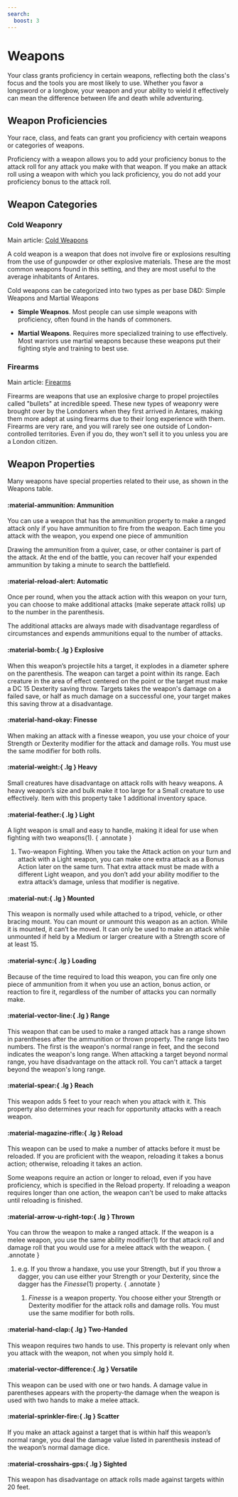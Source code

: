 ```yaml
---
search:
  boost: 3
---
```


# Weapons

Your class grants proficiency in certain weapons, reflecting both the class's focus and the tools you are most likely to use. Whether you favor a longsword or a longbow, your weapon and your ability to wield it effectively can mean the difference between life and death while adventuring.

## Weapon Proficiencies

Your race, class, and feats can grant you proficiency with certain weapons or categories of weapons. 

Proficiency with a weapon allows you to add your proficiency bonus to the attack roll for any attack you make with that weapon. If you make an attack roll using a weapon with which you lack proficiency, you do not add your proficiency bonus to the attack roll.

## Weapon Categories

### Cold Weaponry

Main article: [Cold Weapons](weapon-cold.md)

A cold weapon is a weapon that does not involve fire or explosions resulting from the use of gunpowder or other explosive materials. These are the most common weapons found in this setting, and they are most useful to the average inhabitants of Antares.

Cold weapons can be categorized into two types as per base D&D: Simple Weapons and Martial Weapons

- **Simple Weapnos**. Most people can use simple weapons with proficiency, often found in the hands of commoners.

- **Martial Weapons**. Requires more specialized training to use effectively. Most warriors use martial weapons because these weapons put their fighting style and training to best use.

### Firearms

Main article: [Firearms](weapon-firearm.md) 

Firearms are weapons that use an explosive charge to propel projectiles called "bullets" at incredible speed. These new types of weaponry were brought over by the Londoners when they first arrived in Antares, making them more adept at using firearms due to their long experience with them. Firearms are very rare, and you will rarely see one outside of London-controlled territories. Even if you do, they won't sell it to you unless you are a London citizen.

## Weapon Properties

Many weapons have special properties related to their use, as shown in the Weapons table.

#### :material-ammunition: Ammunition

You can use a weapon that has the ammunition property to make a ranged attack only if you have ammunition to fire from the weapon. Each time you attack with the weapon, you expend one piece of ammunition

Drawing the ammunition from a quiver, case, or other container is part of the attack. At the end of the battle, you can recover half your expended ammunition by taking a minute to search the battlefield.

#### :material-reload-alert: Automatic

Once per round, when you the attack action with this weapon on your turn, you can choose to make additional attacks (make seperate attack rolls) up to the number in the parenthesis. 

The additional attacks are always made with disadvantage regardless of circumstances and expends ammunitions equal to the number of attacks.

#### :material-bomb:{ .lg } Explosive

When this weapon’s projectile hits a target, it explodes in a diameter sphere on the parenthesis. The weapon can target a point within its range. Each creature in the area of effect centered on the point or the target must make a DC 15 Dexterity saving throw. Targets takes the weapon's damage on a failed save, or half as much damage on a successful one, your target makes this saving throw at a disadvantage.

#### :material-hand-okay: Finesse

When making an attack with a finesse weapon, you use your choice of your Strength or Dexterity modifier for the attack and damage rolls. You must use the same modifier for both rolls.

#### :material-weight:{ .lg } Heavy

Small creatures have disadvantage on attack rolls with heavy weapons. A heavy weapon’s size and bulk make it too large for a Small creature to use effectively. Item with this property take 1 additional inventory space.

#### :material-feather:{ .lg } Light

A light weapon is small and easy to handle, making it ideal for use when fighting with two weapons(1).
{ .annotate }

1. Two-weapon Fighting. When you take the Attack action on your turn and attack with a Light weapon, you can make one extra attack as a Bonus Action later on the same turn. That extra attack must be made with a different Light weapon, and you don’t add your ability modifier to the extra attack’s damage, unless that modifier is negative.

#### :material-nut:{ .lg } Mounted

This weapon is normally used while attached to a tripod, vehicle, or other bracing mount. You can mount or unmount this weapon as an action. While it is mounted, it can’t be moved. It can only be used to make an attack while unmounted if held by a Medium or larger creature with a Strength score of at least 15.

#### :material-sync:{ .lg } Loading

Because of the time required to load this weapon, you can fire only one piece of ammunition from it when you use an action, bonus action, or reaction to fire it, regardless of the number of attacks you can normally make.

#### :material-vector-line:{ .lg } Range

This weapon that can be used to make a ranged attack has a range shown in parentheses after the ammunition or thrown property. The range lists two numbers. The first is the weapon's normal range in feet, and the second indicates the weapon's long range. When attacking a target beyond normal range, you have disadvantage on the attack roll. You can't attack a target beyond the weapon's long range.

#### :material-spear:{ .lg } Reach

This weapon adds 5 feet to your reach when you attack with it. This property also determines your reach for opportunity attacks with a reach weapon.

#### :material-magazine-rifle:{ .lg } Reload

This weapon can be used to make a number of attacks before it must be reloaded. If you are proficient with the weapon, reloading it takes a bonus action; otherwise, reloading it takes an action. 

Some weapons require an action or longer to reload, even if you have proficiency, which is specified in the Reload property. If reloading a weapon requires longer than one action, the weapon can't be used to make attacks until reloading is finished.

#### :material-arrow-u-right-top:{ .lg } Thrown

You can throw the weapon to make a ranged attack. If the weapon is a melee weapon, you use the same ability modifier(1) for that attack roll and damage roll that you would use for a melee attack with the weapon. 
{ .annotate }

1. e.g. If you throw a handaxe, you use your Strength, but if you throw a dagger, you can use either your Strength or your Dexterity, since the dagger has the *Finesse*(1) property.
    { .annotate }

    1. *Finesse* is a weapon property. You choose either your Strength or Dexterity modifier for the attack rolls and damage rolls. You must use the same modifier for both rolls.

#### :material-hand-clap:{ .lg } Two-Handed

This weapon requires two hands to use. This property is relevant only when you attack with the weapon, not when you simply hold it.

#### :material-vector-difference:{ .lg } Versatile

This weapon can be used with one or two hands. A damage value in parentheses appears with the property-the damage when the weapon is used with two hands to make a melee attack.

#### :material-sprinkler-fire:{ .lg } Scatter

If you make an attack against a target that is within half this weapon’s normal range, you deal the damage value listed in parenthesis instead of the weapon’s normal damage dice.

#### :material-crosshairs-gps:{ .lg } Sighted

This weapon has disadvantage on attack rolls made against targets within 20 feet.


